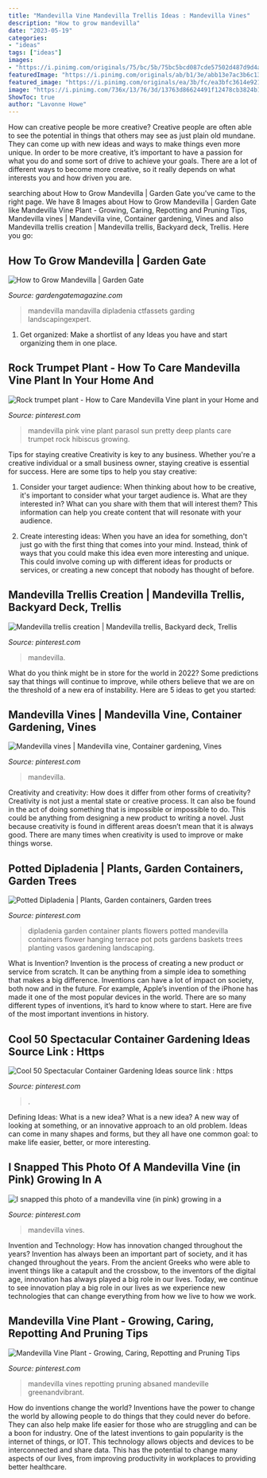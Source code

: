 ```yaml
---
title: "Mandevilla Vine Mandevilla Trellis Ideas : Mandevilla Vines"
description: "How to grow mandevilla"
date: "2023-05-19"
categories:
- "ideas"
tags: ["ideas"]
images:
- "https://i.pinimg.com/originals/75/bc/5b/75bc5bcd087cde57502d487d9d4a712e.jpg"
featuredImage: "https://i.pinimg.com/originals/ab/b1/3e/abb13e7ac3b6c13f5e972349d1b560cf.jpg"
featured_image: "https://i.pinimg.com/originals/ea/3b/fc/ea3bfc3614e921b17e6a3531b5951a83.jpg"
image: "https://i.pinimg.com/736x/13/76/3d/13763d86624491f12478cb3824b1eb5f.jpg"
ShowToc: true
author: "Lavonne Howe"
---
```



How can creative people be more creative?
Creative people are often able to see the potential in things that others may see as just plain old mundane. They can come up with new ideas and ways to make things even more unique. In order to be more creative, it’s important to have a passion for what you do and some sort of drive to achieve your goals. There are a lot of different ways to become more creative, so it really depends on what interests you and how driven you are.

	

		
searching about How to Grow Mandevilla | Garden Gate you've came to the right page. We have 8 Images about How to Grow Mandevilla | Garden Gate like Mandevilla Vine Plant - Growing, Caring, Repotting and Pruning Tips, Mandevilla vines | Mandevilla vine, Container gardening, Vines and also Mandevilla trellis creation | Mandevilla trellis, Backyard deck, Trellis. Here you go:
		
    
## How To Grow Mandevilla | Garden Gate

<img loading=lazy src="http://images.ctfassets.net/zma7thmmcinb/4HHB7cDOsQzU9IvwaEcv9H/e856d2f35b465edb177016decd09b0c9/mandevilla_pillars.jpg" onerror="this.onerror=null;this.src='https://tse4.mm.bing.net/th?id=OIP.GhkGqOljCrvy37XK7oKxyAHaHa&amp;pid=15.1';" alt="How to Grow Mandevilla | Garden Gate">

_Source: gardengatemagazine.com_

>mandevilla mandavilla dipladenia ctfassets garding landscapingexpert. 

	

1. Get organized: Make a shortlist of any Ideas you have and start organizing them in one place.

    
## Rock Trumpet Plant - How To Care Mandevilla Vine Plant In Your Home And

<img loading=lazy src="https://i.pinimg.com/originals/ea/3b/fc/ea3bfc3614e921b17e6a3531b5951a83.jpg" onerror="this.onerror=null;this.src='https://tse3.mm.bing.net/th?id=OIP.qRrbdyIxbVrmV3c0IMRztgHaLT&amp;pid=15.1';" alt="Rock trumpet plant - How to Care Mandevilla Vine plant in your Home and">

_Source: pinterest.com_

>mandevilla pink vine plant parasol sun pretty deep plants care trumpet rock hibiscus growing. 

	

Tips for staying creative
Creativity is key to any business. Whether you're a creative individual or a small business owner, staying creative is essential for success. Here are some tips to help you stay creative: 
1. Consider your target audience: When thinking about how to be creative, it's important to consider what your target audience is. What are they interested in? What can you share with them that will interest them? This information can help you create content that will resonate with your audience. 

2. Create interesting ideas: When you have an idea for something, don't just go with the first thing that comes into your mind. Instead, think of ways that you could make this idea even more interesting and unique. This could involve coming up with different ideas for products or services, or creating a new concept that nobody has thought of before. 


    
## Mandevilla Trellis Creation | Mandevilla Trellis, Backyard Deck, Trellis

<img loading=lazy src="https://i.pinimg.com/originals/4b/41/71/4b4171a405369b81aadbe7844712db29.jpg" onerror="this.onerror=null;this.src='https://tse4.mm.bing.net/th?id=OIP.SK5aQOLR5UW7YDYXTu1aowHaHa&amp;pid=15.1';" alt="Mandevilla trellis creation | Mandevilla trellis, Backyard deck, Trellis">

_Source: pinterest.com_

>mandevilla. 

	

What do you think might be in store for the world in 2022? Some predictions say that things will continue to improve, while others believe that we are on the threshold of a new era of instability. Here are 5 ideas to get you started: 

    
## Mandevilla Vines | Mandevilla Vine, Container Gardening, Vines

<img loading=lazy src="https://i.pinimg.com/736x/13/76/3d/13763d86624491f12478cb3824b1eb5f.jpg" onerror="this.onerror=null;this.src='https://tse3.mm.bing.net/th?id=OIP.8YHgihIvLdA8iEtKNx6ZVQHaJ3&amp;pid=15.1';" alt="Mandevilla vines | Mandevilla vine, Container gardening, Vines">

_Source: pinterest.com_

>mandevilla. 

	

Creativity and creativity: How does it differ from other forms of creativity?
Creativity is not just a mental state or creative process. It can also be found in the act of doing something that is impossible or impossible to do. This could be anything from designing a new product to writing a novel. Just because creativity is found in different areas doesn’t mean that it is always good. There are many times when creativity is used to improve or make things worse.

    
## Potted Dipladenia | Plants, Garden Containers, Garden Trees

<img loading=lazy src="https://i.pinimg.com/originals/80/2e/dc/802edccece756634affbc435d7c6017b.jpg" onerror="this.onerror=null;this.src='https://tse1.mm.bing.net/th?id=OIP.pgfHy2g9om3B3_bNX7WM7AHaJ4&amp;pid=15.1';" alt="Potted Dipladenia | Plants, Garden containers, Garden trees">

_Source: pinterest.com_

>dipladenia garden container plants flowers potted mandevilla containers flower hanging terrace pot pots gardens baskets trees planting vasos gardening landscaping. 

	

What is Invention?
Invention is the process of creating a new product or service from scratch. It can be anything from a simple idea to something that makes a big difference. Inventions can have a lot of impact on society, both now and in the future. For example, Apple’s invention of the iPhone has made it one of the most popular devices in the world. There are so many different types of inventions, it’s hard to know where to start. Here are five of the most important inventions in history.

    
## Cool 50 Spectacular Container Gardening Ideas Source Link : Https

<img loading=lazy src="https://i.pinimg.com/736x/7e/aa/08/7eaa08aa94d789d8fdfba9f4cd0bf511.jpg" onerror="this.onerror=null;this.src='https://tse2.mm.bing.net/th?id=OIP.7uKMDuDu5HToZG4Nc7m3IgHaJ3&amp;pid=15.1';" alt="Cool 50 Spectacular Container Gardening Ideas source link : https">

_Source: pinterest.com_

>. 

	

Defining Ideas: What is a new idea?
What is a new idea? A new way of looking at something, or an innovative approach to an old problem. Ideas can come in many shapes and forms, but they all have one common goal: to make life easier, better, or more interesting.

    
## I Snapped This Photo Of A Mandevilla Vine (in Pink) Growing In A

<img loading=lazy src="https://i.pinimg.com/originals/75/bc/5b/75bc5bcd087cde57502d487d9d4a712e.jpg" onerror="this.onerror=null;this.src='https://tse1.mm.bing.net/th?id=OIP.nzQz6S8BC13qvuVgKEBnqAHaLI&amp;pid=15.1';" alt="I snapped this photo of a mandevilla vine (in pink) growing in a">

_Source: pinterest.com_

>mandevilla vines. 

	

Invention and Technology: How has innovation changed throughout the years?
Invention has always been an important part of society, and it has changed throughout the years. From the ancient Greeks who were able to invent things like a catapult and the crossbow, to the inventors of the digital age, innovation has always played a big role in our lives. Today, we continue to see innovation play a big role in our lives as we experience new technologies that can change everything from how we live to how we work.

    
## Mandevilla Vine Plant - Growing, Caring, Repotting And Pruning Tips

<img loading=lazy src="https://i.pinimg.com/originals/ab/b1/3e/abb13e7ac3b6c13f5e972349d1b560cf.jpg" onerror="this.onerror=null;this.src='https://tse2.mm.bing.net/th?id=OIP.1Swg3OOucZ5DY2bNcvEuSAHaO0&amp;pid=15.1';" alt="Mandevilla Vine Plant - Growing, Caring, Repotting and Pruning Tips">

_Source: pinterest.com_

>mandevilla vines repotting pruning absaned mandeville greenandvibrant. 

	

How do inventions change the world?
Inventions have the power to change the world by allowing people to do things that they could never do before. They can also help make life easier for those who are struggling and can be a boon for industry. One of the latest inventions to gain popularity is the internet of things, or IOT. This technology allows objects and devices to be interconnected and share data. This has the potential to change many aspects of our lives, from improving productivity in workplaces to providing better healthcare.

